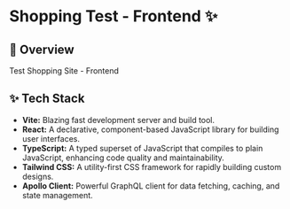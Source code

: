 # Shopping Test - Frontend ✨

## 🚀 Overview

Test Shopping Site - Frontend

## ✨ Tech Stack

* **Vite:** Blazing fast development server and build tool.
* **React:** A declarative, component-based JavaScript library for building user interfaces.
* **TypeScript:** A typed superset of JavaScript that compiles to plain JavaScript, enhancing code quality and maintainability.
* **Tailwind CSS:** A utility-first CSS framework for rapidly building custom designs.
* **Apollo Client:** Powerful GraphQL client for data fetching, caching, and state management.
